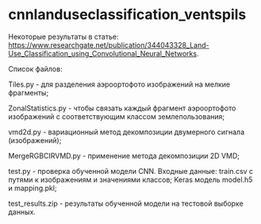 # cnnlanduseclassification_ventspils

Некоторые результаты в статье: https://www.researchgate.net/publication/344043328_Land-Use_Classification_using_Convolutional_Neural_Networks.

Список файлов:

Tiles.py - для разделения аэроортофото изображений на мелкие фрагменты;

ZonalStatistics.py - чтобы связать каждый фрагмент аэроортофото изображений с соответствующим классом землепользования;

vmd2d.py - вариационный метод декомпозиции двумерного сигнала (изображений);

MergeRGBCIRVMD.py - применение метода декомпозиции 2D VMD;

test.py - проверка обученной модели CNN. Входные данные: train.csv с путями к изображениям и значениями классов; Keras модель model.h5 и mapping.pkl;

test_results.zip - результаты обученной модели на тестовой выборке данных.
